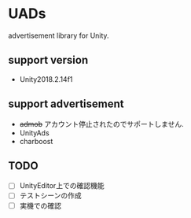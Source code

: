 # UADs
advertisement library for Unity.

## support version

* Unity2018.2.14f1

## support advertisement 
* ~~admob~~ アカウント停止されたのでサポートしません.
* UnityAds
* charboost

## TODO
- [ ] UnityEditor上での確認機能
- [ ] テストシーンの作成
- [ ] 実機での確認
